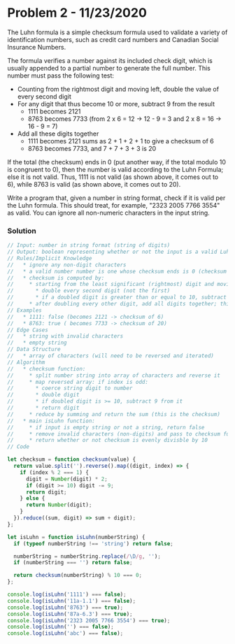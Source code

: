 
# Problem 2 - 11/23/2020

The Luhn formula is a simple checksum formula used to validate a variety of identification numbers, such as credit card numbers and Canadian Social Insurance Numbers.

The formula verifies a number against its included check digit, which is usually appended to a partial number to generate the full number. This number must pass the following test:

* Counting from the rightmost digit and moving left, double the value of every second digit
* For any digit that thus become 10 or more, subtract 9 from the result
  * 1111 becomes 2121
  * 8763 becomes 7733 (from 2 x 6 = 12 -> 12 - 9 = 3 and 2 x 8 = 16 -> 16 - 9 = 7)
* Add all these digits together
  * 1111 becomes 2121 sums as 2 + 1 + 2 + 1 to give a checksum of 6
  * 8763 becomes 7733, and 7 + 7 + 3 + 3 is 20

If the total (the checksum) ends in 0 (put another way, if the total modulo 10 is congruent to 0), then the number is valid according to the Luhn Formula; else it is not valid. Thus, 1111 is not valid (as shown above, it comes out to 6), while 8763 is valid (as shown above, it comes out to 20).

Write a program that, given a number in string format, check if it is valid per the Luhn formula. This should treat, for example, "2323 2005 7766 3554" as valid. You can ignore all non-numeric characters in the input string.

### Solution

```javascript
// Input: number in string format (string of digits)
// Output: boolean representing whether or not the input is a valid Luhn number
// Rules/Implicit Knowledge
//   * ignore any non-digit characters
//   * a valid number number is one whose checksum ends is 0 (checksum % 10 === 0)
//   * checksum is computed by:
//     * starting from the least significant (rightmost) digit and moving left
//       * double every second digit (not the first)
//       * if a doubled digit is greater than or equal to 10, subtract 9 from it
//     * after doubling every other digit, add all digits together; this sum is the checksum
// Examples
//   * 1111: false (becomes 2121 -> checksum of 6)
//   * 8763: true ( becomes 7733 -> checksum of 20)
// Edge Cases
//   * string with invalid characters
//   * empty string
// Data Structure
//   * array of characters (will need to be reversed and iterated)
// Algorithm
//   * checksum function:
//     * split number string into array of characters and reverse it
//     * map reversed array: if index is odd:
//       * coerce string digit to number
//       * double digit
//       * if doubled digit is >= 10, subtract 9 from it
//       * return digit
//     * reduce by summing and return the sum (this is the checksum)
//   * main isLuhn function:
//     * if input is empty string or not a string, return false
//     * remove invalid characters (non-digits) and pass to checksum function
//     * return whether or not checksum is evenly divisble by 10
// Code

let checksum = function checksum(value) {
  return value.split('').reverse().map((digit, index) => {
    if (index % 2 === 1) {
      digit = Number(digit) * 2;
      if (digit >= 10) digit -= 9;
      return digit;
    } else {
      return Number(digit);
    }
  }).reduce((sum, digit) => sum + digit);
};

let isLuhn = function isLuhn(numberString) {
  if (typeof numberString !== 'string') return false;

  numberString = numberString.replace(/\D/g, '');
  if (numberString === '') return false;

  return checksum(numberString) % 10 === 0;
};

console.log(isLuhn('1111') === false);
console.log(isLuhn('11a-1.1') === false);
console.log(isLuhn('8763') === true);
console.log(isLuhn('87a-6.3') === true);
console.log(isLuhn('2323 2005 7766 3554') === true);
console.log(isLuhn('') === false);
console.log(isLuhn('abc') === false);
```
